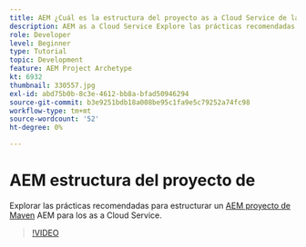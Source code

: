 ```yaml
---
title: AEM ¿Cuál es la estructura del proyecto as a Cloud Service de la?
description: AEM as a Cloud Service Explore las prácticas recomendadas para estructurar un proyecto de Maven para su.
role: Developer
level: Beginner
type: Tutorial
topic: Development
feature: AEM Project Archetype
kt: 6932
thumbnail: 330557.jpg
exl-id: abd75b0b-8c3e-4612-bb8a-bfad50946294
source-git-commit: b3e9251bdb18a008be95c1fa9e5c79252a74fc98
workflow-type: tm+mt
source-wordcount: '52'
ht-degree: 0%

---
```


# AEM estructura del proyecto de

Explorar las prácticas recomendadas para estructurar un [AEM proyecto de Maven](https://experienceleague.adobe.com/docs/experience-manager-cloud-service/implementing/developing/aem-project-content-package-structure.html#developing) AEM para los as a Cloud Service.

>[!VIDEO](https://video.tv.adobe.com/v/330557?quality=12&learn=on)
